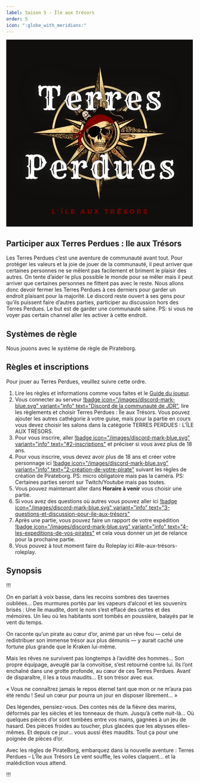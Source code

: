```yaml
---
label: Saison 5 - Île aux trésors
order: 5
icon: ":globe_with_meridians:"
---
```


![](/Images/terresperdues5.png)

## Participer aux Terres Perdues : Ile aux Trésors 
Les Terres Perdues c’est une aventure de communauté avant tout. Pour protéger les valeurs et la joie de jouer de la communauté, il peut arriver que certaines personnes ne se mêlent pas facilement et briment le plaisir des autres. On tente d’aider le plus possible le monde pour se mêler mais il peut arriver que certaines personnes ne fittent pas avec le reste. Nous allons donc devoir fermer les Terres Perdues à ces derniers pour garder un endroit plaisant pour la majorité. Le discord reste ouvert à ses gens pour qu’ils puissent faire d’autres parties, participer au discussion hors des Terres Perdues. Le but est de garder une communauté saine. 
PS: si vous ne voyer pas certain channel aller les activer à cette endroit. 

## Systèmes de règle
Nous jouons avec le système de règle de Pirateborg.

## Règles et inscriptions
Pour jouer au Terres Perdues, veuillez suivre cette ordre.
1. Lire les règles et informations comme vous faites et le [Guide du joueur](https://terresperdues.github.io/Terresperdues/regle/guidedujoueur/).
2. Vous connecter au serveur [!badge icon="/images/discord-mark-blue.svg" variant="info" text="Discord de la communauté de JDR"](https://discord.gg/rWzznjmSYm), lire les règlements et choisir Terres Perdues : Île aux Trésors. Vous pouvez ajouter les autres cathégorie à votre guise, mais pour la partie en cours vous devez choisir les salons dans la catégorie TERRES PERDUES : L'ÎLE AUX TRÉSORS.
3. Pour vous inscrire, aller [!badge icon="/images/discord-mark-blue.svg" variant="info" text="#2-inscriptions"](https://discord.com/channels/662746189069942802/1392879115853369465) et préciser si vous avez plus de 18 ans. 
4. Pour vous inscrire, vous devez avoir plus de 18 ans et créer votre personnage ici [!badge icon="/images/discord-mark-blue.svg" variant="info" text="2-création-de-votre-pirate"](https://discord.com/channels/662746189069942802/1391591688350203945) suivant les règles de création de Pirateborg. PS: micro obligatoire mais pas la caméra. 
PS: Certaines parties seront sur Twitch/Youtube mais pas toutes.
5. Vous pouvez maintenant aller dans **Horaire à venir** vous choisir une partie.
6. Si vous avez des questions où autres vous pouvez aller ici [!badge icon="/images/discord-mark-blue.svg" variant="info" text="3-questions-et-discussion-pour-ile-aux-trésors"](https://discord.com/channels/662746189069942802/1391591870009835630)
7. Après une partie, vous pouvez faire un rapport de votre expédition [!badge icon="/images/discord-mark-blue.svg" variant="info" text="4-les-expeditions-de-vos-pirates"](https://discord.com/channels/662746189069942802/1391592014650540223) et cela vous donner un jet de relance pour la prochaine partie. 
8. Vous pouvez à tout moment faire du Roleplay ici #ile-aux-trésors-roleplay.


## Synopsis

!!!

On en parlait à voix basse, dans les recoins sombres des tavernes oubliées…
Des murmures portés par les vapeurs d’alcool et les souvenirs brisés :
Une île maudite, dont le nom s’est effacé des cartes et des mémoires.
Un lieu où les habitants sont tombés en poussière, balayés par le vent du temps.

On raconte qu’un pirate au cœur d’or, animé par un rêve fou — celui de redistribuer son immense trésor aux plus démunis — y aurait caché une fortune plus grande que le Kraken lui-même.

Mais les rêves ne survivent pas longtemps à l’avidité des hommes…
Son propre équipage, aveuglé par la convoitise, s’est retourné contre lui.
Ils l’ont enchaîné dans une grotte profonde, au cœur de ces Terres Perdues.
Avant de disparaître, il les a tous maudits…
Et son trésor avec eux.

« Vous ne connaîtrez jamais le repos éternel tant que mon or ne m’aura pas été rendu ! Seul un cœur pur pourra un jour en disposer librement… »

Des légendes, pensiez-vous.
Des contes nés de la fièvre des marins, déformés par les siècles et les tonneaux de rhum.
Jusqu’à cette nuit-là…
Où quelques pièces d’or sont tombées entre vos mains, gagnées à un jeu de hasard.
Des pièces froides au toucher, plus glacées que les abysses elles-mêmes.
Et depuis ce jour… vous aussi êtes maudits.
Tout ça pour une poignée de pièces d’or.

Avec les règles de PirateBorg, embarquez dans la nouvelle aventure : Terres Perdues – L’Île aux Trésors
Le vent souffle, les voiles claquent… et la malédiction vous attend.

!!!

